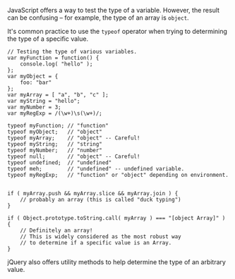 <script>{
	"title": "Testing Type",
	"level": "beginner",
	"source": "http://jqfundamentals.com/legacy",
	"attribution": [ "jQuery Fundamentals" ]
}</script>

JavaScript offers a way to test the type of a variable. However, the result can be confusing – for example, the type of an array is `object`.

It's common practice to use the `typeof` operator when trying to determining the type of a specific value.

```
// Testing the type of various variables.
var myFunction = function() {
	console.log( "hello" );
};
var myObject = {
	foo: "bar"
};
var myArray = [ "a", "b", "c" ];
var myString = "hello";
var myNumber = 3;
var myRegExp = /(\w+)\s(\w+)/;

typeof myFunction; // "function"
typeof myObject;   // "object"
typeof myArray;    // "object" -- Careful!
typeof myString;   // "string"
typeof myNumber;   // "number"
typeof null;       // "object" -- Careful!
typeof undefined;  // "undefined"
typeof meh;        // "undefined" -- undefined variable.
typeof myRegExp;   // "function" or "object" depending on environment.


if ( myArray.push && myArray.slice && myArray.join ) {
	// probably an array (this is called "duck typing")
}

if ( Object.prototype.toString.call( myArray ) === "[object Array]" ) {
	// Definitely an array!
	// This is widely considered as the most robust way
	// to determine if a specific value is an Array.
}
```

jQuery also offers utility methods to help determine the type of an arbitrary value.
